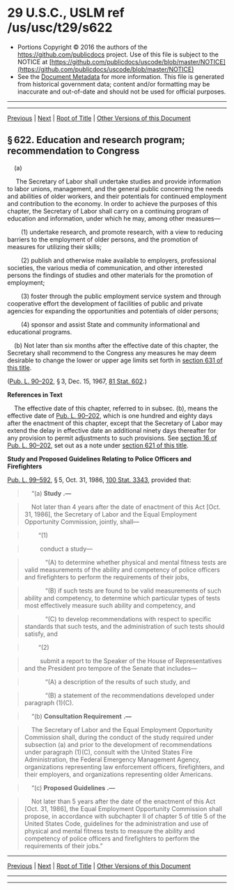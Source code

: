 ---
---

# 29 U.S.C., USLM ref /us/usc/t29/s622

* Portions Copyright © 2016 the authors of the https://github.com/publicdocs project.
  Use of this file is subject to the NOTICE at [https://github.com/publicdocs/uscode/blob/master/NOTICE](https://github.com/publicdocs/uscode/blob/master/NOTICE)
* See the [Document Metadata](././../../../..//README.md) for more information.
  This file is generated from historical government data; content and/or formatting may be inaccurate and out-of-date and should not be used for official purposes.

----------
----------

[Previous](./../../../..//us/usc/t29/ch14/m__us_usc_t29_s621.md) | [Next](./../../../..//us/usc/t29/ch14/m__us_usc_t29_s623.md) | [Root of Title](./../../../../) | [Other Versions of this Document](https://publicdocs.github.io/go/links?ns=uslm&ref=%2Fus%2Fusc%2Ft29%2Fs622)

## § 622. Education and research program; recommendation to Congress

    (a)

     The Secretary of Labor shall undertake studies and provide information to labor unions, management, and the general public concerning the needs and abilities of older workers, and their potentials for continued employment and contribution to the economy. In order to achieve the purposes of this chapter, the Secretary of Labor shall carry on a continuing program of education and information, under which he may, among other measures—

        (1) undertake research, and promote research, with a view to reducing barriers to the employment of older persons, and the promotion of measures for utilizing their skills;

        (2) publish and otherwise make available to employers, professional societies, the various media of communication, and other interested persons the findings of studies and other materials for the promotion of employment;

        (3) foster through the public employment service system and through cooperative effort the development of facilities of public and private agencies for expanding the opportunities and potentials of older persons;

        (4) sponsor and assist State and community informational and educational programs.

    (b) Not later than six months after the effective date of this chapter, the Secretary shall recommend to the Congress any measures he may deem desirable to change the lower or upper age limits set forth in [section 631 of this title][/us/usc/t29/s631].

([Pub. L. 90–202][/us/pl/90/202], § 3, Dec. 15, 1967, [81 Stat. 602][/us/stat/81/602].)

 __References in Text__ 

    The effective date of this chapter, referred to in subsec. (b), means the effective date of [Pub. L. 90–202][/us/pl/90/202], which is one hundred and eighty days after the enactment of this chapter, except that the Secretary of Labor may extend the delay in effective date an additional ninety days thereafter for any provision to permit adjustments to such provisions. See [section 16 of Pub. L. 90–202][/us/pl/90/202/s16], set out as a note under [section 621 of this title][/us/usc/t29/s621].

 __Study and Proposed Guidelines Relating to Police Officers and Firefighters__ 

[Pub. L. 99–592][/us/pl/99/592], § 5, Oct. 31, 1986, [100 Stat. 3343][/us/stat/100/3343], provided that:

>     “(a)  __Study__  __.—__ 

>     Not later than 4 years after the date of enactment of this Act \[Oct. 31, 1986\], the Secretary of Labor and the Equal Employment Opportunity Commission, jointly, shall—

>         “(1)

>          conduct a study—

>             “(A) to determine whether physical and mental fitness tests are valid measurements of the ability and competency of police officers and firefighters to perform the requirements of their jobs,

>             “(B) if such tests are found to be valid measurements of such ability and competency, to determine which particular types of tests most effectively measure such ability and competency, and

>             “(C) to develop recommendations with respect to specific standards that such tests, and the administration of such tests should satisfy, and

>         “(2)

>          submit a report to the Speaker of the House of Representatives and the President pro tempore of the Senate that includes—

>             “(A) a description of the results of such study, and

>             “(B) a statement of the recommendations developed under paragraph (1)(C).

>     “(b)  __Consultation Requirement__  __.—__ 

>     The Secretary of Labor and the Equal Employment Opportunity Commission shall, during the conduct of the study required under subsection (a) and prior to the development of recommendations under paragraph (1)(C), consult with the United States Fire Administration, the Federal Emergency Management Agency, organizations representing law enforcement officers, firefighters, and their employers, and organizations representing older Americans.

>     “(c)  __Proposed Guidelines__  __.—__ 

>     Not later than 5 years after the date of the enactment of this Act \[Oct. 31, 1986\], the Equal Employment Opportunity Commission shall propose, in accordance with subchapter II of chapter 5 of title 5 of the United States Code, guidelines for the administration and use of physical and mental fitness tests to measure the ability and competency of police officers and firefighters to perform the requirements of their jobs.”

----------

[Previous](./../../../..//us/usc/t29/ch14/m__us_usc_t29_s621.md) | [Next](./../../../..//us/usc/t29/ch14/m__us_usc_t29_s623.md) | [Root of Title](./../../../../) | [Other Versions of this Document](https://publicdocs.github.io/go/links?ns=uslm&ref=%2Fus%2Fusc%2Ft29%2Fs622)

----------
----------

[/us/usc/t29/s631]: https://publicdocs.github.io/go/links?ns=uslm&ref=%2Fus%2Fusc%2Ft29%2Fs631
[/us/pl/90/202]: https://publicdocs.github.io/go/links?ns=uslm&ref=%2Fus%2Fpl%2F90%2F202
[/us/stat/81/602]: https://publicdocs.github.io/go/links?ns=uslm&ref=%2Fus%2Fstat%2F81%2F602
[/us/pl/90/202]: https://publicdocs.github.io/go/links?ns=uslm&ref=%2Fus%2Fpl%2F90%2F202
[/us/pl/90/202/s16]: https://publicdocs.github.io/go/links?ns=uslm&ref=%2Fus%2Fpl%2F90%2F202%2Fs16
[/us/usc/t29/s621]: https://publicdocs.github.io/go/links?ns=uslm&ref=%2Fus%2Fusc%2Ft29%2Fs621
[/us/pl/99/592]: https://publicdocs.github.io/go/links?ns=uslm&ref=%2Fus%2Fpl%2F99%2F592
[/us/stat/100/3343]: https://publicdocs.github.io/go/links?ns=uslm&ref=%2Fus%2Fstat%2F100%2F3343


